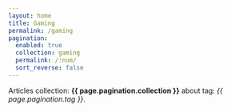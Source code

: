 ```yaml
---
layout: home
title: Gaming
permalink: /gaming
pagination: 
  enabled: true
  collection: gaming
  permalink: /:num/
  sort_reverse: false
---
```


Articles collection: <b>{{ page.pagination.collection }}</b> about tag: <i>{{ page.pagination.tag }}</i>.
